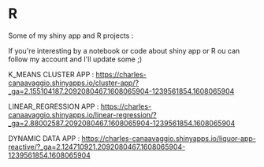 # R
Some of my shiny app and R projects :

If you're interesting by a notebook or code about shiny app or R ou can follow my account and I'll update some ;) 

K_MEANS CLUSTER APP :
https://charles-canaavaggio.shinyapps.io/cluster-app/?_ga=2.155104187.2092080467.1608065904-1239561854.1608065904


LINEAR_REGRESSION APP :
https://charles-canaavaggio.shinyapps.io/linear-regression/?_ga=2.88002587.2092080467.1608065904-1239561854.1608065904


DYNAMIC DATA APP : 
https://charles-canaavaggio.shinyapps.io/liquor-app-reactive/?_ga=2.124710921.2092080467.1608065904-1239561854.1608065904
